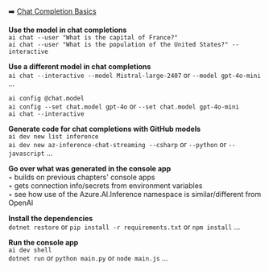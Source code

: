 ➡️ [Chat Completion Basics](#chapter-12-github-model-chat-completion-basics)  

**Use the model in chat completions**  
`ai chat --user "What is the capital of France?"`  
`ai chat --user "What is the population of the United States?" --interactive`  

**Use a different model in chat completions**  
`ai chat --interactive --model Mistral-large-2407` or `--model gpt-4o-mini` ...  

`ai config @chat.model`  
`ai config --set chat.model gpt-4o` or `--set chat.model gpt-4o-mini`  
`ai chat --interactive`  

**Generate code for chat completions with GitHub models**  
`ai dev new list inference`  
`ai dev new az-inference-chat-streaming --csharp` or `--python` or `--javascript` ...  

**Go over what was generated in the console app**  
◦ builds on previous chapters' console apps  
◦ gets connection info/secrets from environment variables  
◦ see how use of the Azure.AI.Inference namespace is similar/different from OpenAI  

**Install the dependencies**  
`dotnet restore` or `pip install -r requirements.txt` or `npm install` ...  

**Run the console app**  
`ai dev shell`  
`dotnet run` or `python main.py` or `node main.js` ...  

